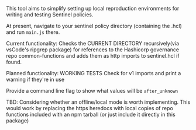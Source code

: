 This tool aims to simplify setting up local reproduction environments for writing and testing Sentinel policies.

At present, navigate to your sentinel policy directory (containing the .hcl) and run `main.js` there.

Current functionality:
Checks the CURRENT DIRECTORY recursively(via vsCode's ripgrep package) 
for references to the Hashicorp governance repo common-functions and 
adds them as http imports to sentinel.hcl if found.

Planned functionality:
WORKING TESTS
Check for v1 imports and print a warning if they're in use

Provide a command line flag to show what values will be `after_unknown`

TBD:
Considering whether an offline/local mode is worth implementing. This would work by replacing the https heredocs with local copies of repo functions included with an 
npm tarball (or just include it directly in this package)